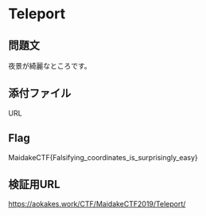 # Teleport

## 問題文
夜景が綺麗なところです。

## 添付ファイル
URL

## Flag
MaidakeCTF{Falsifying_coordinates_is_surprisingly_easy}

## 検証用URL
https://aokakes.work/CTF/MaidakeCTF2019/Teleport/
